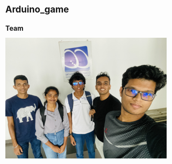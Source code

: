 # Arduino_game

## Team
![alt](https://github.com/Shihara1020/Arduino_Game/blob/210b20364410f116fcb1d1953130618982ceac12/Photos/Our%20team.jpg)
